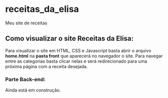 # receitas_da_elisa
Meu site de receitas

## Como visualizar o site **Receitas da Elisa:**
Para visualizar o site em HTML, CSS e Javascript basta abrir o arquivo **home.html** na **pasta front** que aparecerá no navegador o site. 
Para navegar entre as categorias basta clicar nelas e será redirecionado para uma próxima página com a receita desejada. 

### Parte Back-end:

Ainda está em construção. 

